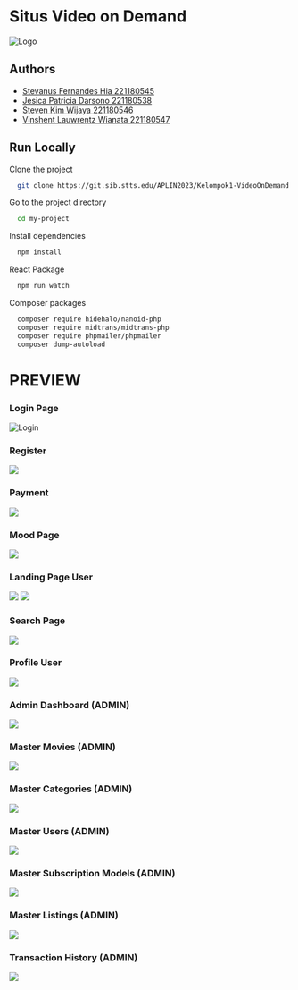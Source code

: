 
# Situs Video on Demand




![Logo](https://i.imgur.com/JyamFdr.png)


## Authors

- [Stevanus Fernandes Hia 221180545](https://git.sib.stts.edu/hiyaa)
- [Jesica Patricia Darsono 221180538](https://git.sib.stts.edu/jesica_patriciaa)
- [Steven Kim Wijaya 221180546](https://git.sib.stts.edu/stevzkw)
- [Vinshent Lauwrentz Wianata 221180547](https://git.sib.stts.edu/vinshent)


## Run Locally

Clone the project

```bash
  git clone https://git.sib.stts.edu/APLIN2023/Kelompok1-VideoOnDemand.git
```

Go to the project directory

```bash
  cd my-project
```

Install dependencies

```bash
  npm install
```

React Package

```bash
  npm run watch
```

Composer packages

```bash
  composer require hidehalo/nanoid-php
  composer require midtrans/midtrans-php
  composer require phpmailer/phpmailer
  composer dump-autoload
```

# PREVIEW
### Login Page
![Login](preview/login.png)

### Register 
![](preview/register.png)

### Payment
![](preview/payment.png)

### Mood Page
![](preview/mood.png)

### Landing Page User
![](preview/index-1.png)
![](preview/index-2.png)

### Search Page
![](preview/search.png)

### Profile User
![](preview/profile.png)

### Admin Dashboard (ADMIN)
![](preview/dashboard-admin.png)

### Master Movies (ADMIN)
![](preview/master-movies.png)

### Master Categories (ADMIN)
![](preview/master-categories.png)

### Master Users (ADMIN)
![](preview/master-user.png)

### Master Subscription Models (ADMIN)
![](preview/master-subscription.png)

### Master Listings (ADMIN)
![](preview/master-listings.png)

### Transaction History (ADMIN)
![](preview/transaction-history.png)



